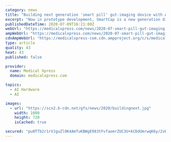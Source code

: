 ```yaml
---
category: news
title: "Building next generation 'smart pill' gut-imaging device with AI sensors for improved cancer detection"
excerpt: "Now in prototype development, SmartCap is a new generation diagnostic tool that addresses shortcomings of the 20-year-old wireless capsule endoscopy technology currently used to detect gastrointestinal malignancies and hemorrhages."
publishedDateTime: 2020-07-09T16:21:00Z
webUrl: "https://medicalxpress.com/news/2020-07-smart-pill-gut-imaging-device-ai.html"
ampWebUrl: "https://medicalxpress.com/news/2020-07-smart-pill-gut-imaging-device-ai.amp"
cdnAmpWebUrl: "https://medicalxpress-com.cdn.ampproject.org/c/s/medicalxpress.com/news/2020-07-smart-pill-gut-imaging-device-ai.amp"
type: article
quality: 43
heat: 43
published: false

provider:
  name: Medical Xpress
  domain: medicalxpress.com

topics:
  - AI Hardware
  - AI

images:
  - url: "https://scx2.b-cdn.net/gfx/news/2020/buildingnext.jpg"
    width: 1080
    height: 720
    isCached: true

secured: "pu0TTb2r1rVJguZl0K4AmTuKBWgE983tFvfaomrZUC3U+kCDdUmrwqK6y/2vPddvT2U0ib+lXFDB6Y/3r01I4EjWnfp0iiQcPYA3oR8LUqpYusn132vQYafIW3j2LJjmLX6J/XeglOO7FV2CQdxmP7pqA1AkN9x5G6f0MbuexzbLp8uGm37Dl8J0JXHFsPbPLxV3HgZrJZ4m4m4jl6eLvsNgNkot5KK+fEwf4jeVQSo4xaVn8E5u73uqkITjjph2Uqk7ft4aiLmvuiIt0l1ZGxKMtzHPemWCn77J+Sh4eIrz7RFynIRDULOdBmY7a++ZD47B6CvwJ2nisk1JHd7udQ==;QYyNuPH7bysMFP7ZlJm6YA=="
---
```


